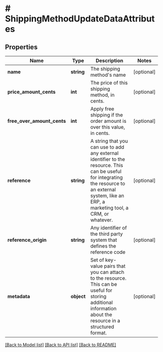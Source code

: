 # # ShippingMethodUpdateDataAttributes

## Properties

Name | Type | Description | Notes
------------ | ------------- | ------------- | -------------
**name** | **string** | The shipping method&#39;s name | [optional]
**price_amount_cents** | **int** | The price of this shipping method, in cents. | [optional]
**free_over_amount_cents** | **int** | Apply free shipping if the order amount is over this value, in cents. | [optional]
**reference** | **string** | A string that you can use to add any external identifier to the resource. This can be useful for integrating the resource to an external system, like an ERP, a marketing tool, a CRM, or whatever. | [optional]
**reference_origin** | **string** | Any identifier of the third party system that defines the reference code | [optional]
**metadata** | **object** | Set of key-value pairs that you can attach to the resource. This can be useful for storing additional information about the resource in a structured format. | [optional]

[[Back to Model list]](../../README.md#models) [[Back to API list]](../../README.md#endpoints) [[Back to README]](../../README.md)
